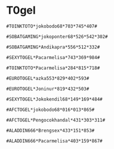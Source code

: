 # T0gel

```
#TOINKTOTO*jokobodo68*703*745*407#
```

```
#SOBATGAMING*jokoponter68*526*542*302#
```
```
#SOBATGAMING*Andikapra*556*512*332#
```

```
#SEXYTOGEL*Pacarmelisa*743*369*984#
```

```
#TOINKTOTO*Pacarmelisa*284*815*718#
```

```
#EUROTOGEL*azka553*829*402*593#
```

```
#EUROTOGEL*Joninur*819*432*503#
```

```
#SEXYTOGEL*Jokokendil68*149*169*484#
```

```
#AFCTOGEL*jokobodo68*016*013*865#
```

```
#AFCTOGEL*Pengocokhandal*431*303*311#
```

```
#ALADDIN666*Brengsex*433*151*853#
```

```
#ALADDIN666*Pacarmelisa*403*159*867#
```

